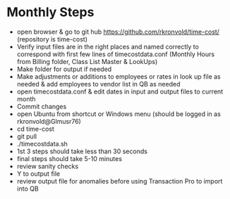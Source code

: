 # Monthly Steps

- open browser & go to git hub https://github.com/rkronvold/time-cost/ (repository is time-cost)
- Verify input files are in the right places and named correctly to correspond with first few lines of timecostdata.conf (Monthly Hours from Billing folder, Class List Master & LookUps)
- Make folder for output if needed
- Make adjustments or additions to employees or rates in look up file as needed & add employees to vendor list in QB as needed
- open timecostdata.conf & edit dates in input and output files to current month
- Commit changes
- open Ubuntu from shortcut or Windows menu (should be logged in as rkronvold@Glmusr76)
- cd time-cost
- git pull
- ./timecostdata.sh
- 1st 3 steps should take less than 30 seconds
- final steps should take 5-10 minutes
- review sanity checks
- Y to output file
- review output file for anomalies before using Transaction Pro to import into QB

